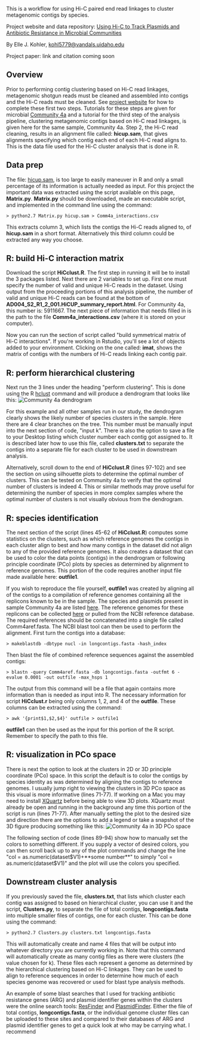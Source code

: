 This is a workflow for using Hi-C paired end read linkages to cluster metagenomic contigs by 
species. 

Project website and data repository: [Using Hi-C to Track Plasmids and Antibiotic
Resistance in Microbial Communities](https://osf.io/gr2d7/)

By Elle J. Kohler, kohl5779@vandals.uidaho.edu

Project paper: link and citation coming soon

## Overview
Prior to performing contig clustering based on Hi-C read linkages, metagenomic shotgun 
reads must be cleaned and assembled into contigs and the Hi-C reads must be cleaned. See 
[project website](https://osf.io/7n8rx/wiki/home/) for how to complete these first two steps. 
Tutorials for these steps are given for microbial [Community 4a](https://osf.io/zacf7/) 
and a tutorial for the third step of the analysis pipeline, clustering metagenomic contigs 
based on Hi-C read linkages, is given here for the same sample, Community 4a. 
Step 2, the Hi-C read cleaning, results in an alignment file called: **hicup.sam**, that 
gives alignments specifying which contig each end of each Hi-C read aligns to. This is 
the data file used for the Hi-C cluster analysis that is done in R.

## Data prep
The file: [hicup.sam](https://osf.io/prnvy/), is too large to easily maneuver in R and 
only a small percentage of its information is actually needed as input. For this project 
the important data was extracted using the script available on this page, **Matrix.py**. 
**Matrix.py** should be downloaded, made an executable script, and implemented in the 
command line using the command:

```> python2.7 Matrix.py hicup.sam > Comm4a_interactions.csv```

This extracts column 3, which lists the contigs the Hi-C reads aligned to, of **hicup.sam** 
in a short format. Alternatively this third column could be extracted any way you choose.

## R: build Hi-C interaction matrix
Download the script **HiCclust.R**. The first step in running it will be to install the 3 
packages listed. Next there are 2 variables to set up. First one must specify the number 
of valid and unique Hi-C reads in the dataset. Using output from the proceeding portions 
of this analysis pipeline, the number of valid and unique Hi-C reads
can be found at the bottom of **AD004_S2_R1_2_001.HiCUP_summary_report.html**. For 
Community 4a, this number is: 5911667. The next piece of information that needs filled in is 
the path to the file **Comm4a_interactions.csv** (where it is stored on your computer). 

Now you can run the section of script called "build symmetrical matrix of Hi-C interactions". 
If you're working in Rstudio, you'll see a lot of objects added to your environment. Clicking 
on the one called: **imat**, shows the matrix of contigs with the numbers of Hi-C reads 
linking each contig pair.

## R: perform hierarchical clustering
Next run the 3 lines under the heading "perform clustering". This is done using the R 
[hclust](https://stat.ethz.ch/R-manual/R-devel/library/stats/html/hclust.html) command 
and will produce a dendrogram that looks like this: ![Community 4a dendrogram](dend.png)

For this example and all other samples run in our study, the dendrogram clearly shows the 
likely number of species clusters in the sample. Here there are 4 clear branches on the 
tree. This number must be manually input into the next section of code, "input k". There is 
also the option to save a file to your Desktop listing which cluster number each contig 
got assigned to. It is described later how to use this file, called **clusters.txt** to 
separate the contigs into a separate file for each cluster to be used in downstream analysis.

Alternatively, scroll down to the end of **HiCclust.R** (lines 97-102) and see the section 
on using silhouette plots to determine the optimal number of clusters. This can be tested 
on Community 4a to verify that the optimal number of clusters is indeed 4. This or similar 
methods may prove useful for determining the number of species in more complex samples 
where the optimal number of clusters is not visually obvious from the dendrogram.

## R: species identification
The next section of the script (lines 45-62 of **HiCclust.R**) computes some statistics on 
the clusters, such as which reference genomes the contigs in each cluster align to best and 
how many contigs in the dataset did not align to any of the provided reference genomes. It 
also creates a dataset that can be used to color the data points (contigs) in the dendrogram 
or following principle coordinate (PCo) plots by species as determined by alignment to 
reference genomes. This portion of the code requires another input file made available here: 
**outfile1**.

If you wish to reproduce the file yourself, **outfile1** was created by aligning all of 
the contigs to a compilation of reference genomes 
containing all the replicons known to be in the sample. The species and plasmids present in 
sample Community 4a are listed [here](https://osf.io/zacf7/wiki/home/). The reference 
genomes for these replicons can be collected [here](https://osf.io/xv3ud/) or pulled from 
the NCBI reference database. The required references should be concatenated into a single 
file called Comm4aref.fasta. The NCBI blast tool can then be used to perform the alignment. 
First turn the contigs into a database:

```> makeblastdb -dbtype nucl -in longcontigs.fasta -hash_index```

Then blast the file of combined reference sequences against the assembled contigs:

```> blastn -query Comm4aref.fasta -db longcontigs.fasta -outfmt 6 -evalue 0.0001 -out outfile -max_hsps 1```

The output from this command will be a file that again contains more information than is 
needed as input into R. The necessary information for script **HiCclust.r** being only 
columns 1, 2, and 4 of the **outfile**. These columns can be extracted using the command:

```> awk '{print$1,$2,$4}' outfile > outfile1```

**outfile1** can then be used as the input for this portion of the R script. Remember to 
specify the path to this file.

## R: visualization in PCo space
There is next the option to look at the clusters in 2D or 3D principle coordinate (PCo) space.
In this script the default is to color the contigs by species identity as was determined
by aligning the contigs to reference genomes. I usually jump right to viewing the clusters
in 3D PCo space as this visual is more informative (lines 71-77). If working on a Mac you may 
need to install [XQuartz](https://www.xquartz.org/) before being able to view 3D plots. 
XQuartz must already be open and running in the background any time this portion of the script is run (lines 71-77). 
After manually setting the plot to the desired size and direction there are the options 
to add a legend or take a snapshot of the 3D figure producing something like this: 
![Community 4a in 3D PCo space](Comm4a3D.png)

The following section of code (lines 89-94) show how to manually set the colors to something 
different. If you supply a vector of desired colors, you can then scroll back up to any of 
the plot commands and change the line "col = as.numeric(dataset$V1)+**some number**" to 
simply "col = as.numeric(dataset$V1)" and the plot will use the colors you specified.

## Downstream cluster analysis
If you previously saved the file, **clusters.txt**, that lists which cluster each contig 
was assigned to based on hierarchical cluster, you can use it and the script, **Clusters.py**, 
to separate the file of total contigs, **longcontigs.fasta** into multiple smaller files of 
contigs, one for each cluster. This can be done using the command:

```> python2.7 Clusters.py clusters.txt longcontigs.fasta```

This will automatically create and name 4 files that will be output into whatever directory 
you are currently working in. Note that this command will automatically create as many 
contig files as there were clusters (the value chosen for k). These files each represent a 
genome as determined by the hierarchical clustering based on Hi-C linkages. They can be used 
to align to reference sequences in order to determine how much of each species genome was 
recovered or used for blast type analysis methods.

An example of some blast searches that I used for tracking antibiotic resistance genes 
(ARG) and plasmid identifier genes within the clusters were the online search tools: 
[ResFinder](https://cge.cbs.dtu.dk/services/ResFinder/) and 
[PlasmidFinder](https://cge.cbs.dtu.dk/services/PlasmidFinder/). Either the file of total 
contigs, **longcontigs.fasta**, or the individual genome cluster files can be uploaded to 
these sites and compared to their databases of ARG and plasmid identifier genes to get a 
quick look at who may be carrying what. I recommend

